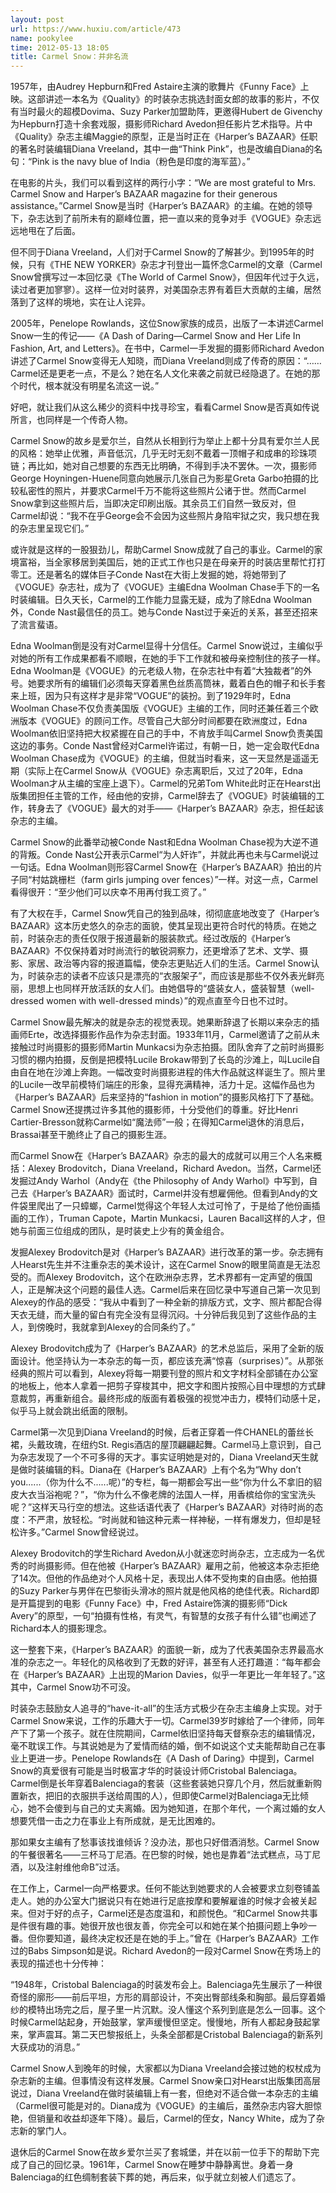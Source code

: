```yaml
---
layout: post
url: https://www.huxiu.com/article/473
name: pookylee
time: 2012-05-13 18:05
title: Carmel Snow：并非名流
---
```

1957年，由Audrey Hepburn和Fred Astaire主演的歌舞片《Funny Face》上映。这部讲述一本名为《Quality》的时装杂志挑选封面女郎的故事的影片，不仅有当时最火的超模Dovima、Suzy Parker加盟助阵，更邀得Hubert de Givenchy为Hepburn打造十余套戏服，摄影师Richard Avedon担任影片艺术指导。片中《Quality》杂志主编Maggie的原型，正是当时正在《Harper’s BAZAAR》任职的著名时装编辑Diana Vreeland，其中一曲“Think Pink”，也是改编自Diana的名句：“Pink is the navy blue of India（粉色是印度的海军蓝）。”

在电影的片头，我们可以看到这样的两行小字：“We are most grateful to Mrs. Carmel Snow and Harper’s BAZAAR magazine for their generous assistance。”Carmel Snow是当时《Harper’s BAZAAR》的主编。在她的领导下，杂志达到了前所未有的巅峰位置，把一直以来的竞争对手《VOGUE》杂志远远地甩在了后面。

但不同于Diana Vreeland，人们对于Carmel Snow的了解甚少。到1995年的时候，只有《THE NEW YORKER》杂志才刊登出一篇怀念Carmel的文章（Carmel Snow曾撰写过一本回忆录《The World of Carmel Snow》，但因年代过于久远，读过者更加寥寥）。这样一位对时装界，对美国杂志界有着巨大贡献的主编，居然落到了这样的境地，实在让人诧异。

2005年，Penelope Rowlands，这位Snow家族的成员，出版了一本讲述Carmel Snow一生的传记——《A Dash of Daring—Carmel Snow and Her Life In Fashion, Art, and Letters》。在书中，Carmel一手发掘的摄影师Richard Avedon讲述了Carmel Snow变得无人知晓，而Diana Vreeland则成了传奇的原因：“……Carmel还是更老一点，不是么？她在名人文化来袭之前就已经隐退了。在她的那个时代，根本就没有明星名流这一说。”

好吧，就让我们从这么稀少的资料中找寻珍宝，看看Carmel Snow是否真如传说所言，也同样是一个传奇人物。

Carmel Snow的故乡是爱尔兰，自然从长相到行为举止上都十分具有爱尔兰人民的风格：她举止优雅，声音低沉，几乎无时无刻不戴着一顶帽子和成串的珍珠项链；再比如，她对自己想要的东西无比明确，不得到手决不罢休。一次，摄影师George Hoyningen-Huene同意向她展示几张自己为影星Greta Garbo拍摄的比较私密性的照片，并要求Carmel千万不能将这些照片公诸于世。然而Carmel Snow拿到这些照片后，当即决定印刷出版。其余员工们自然一致反对，但Carmel却说：“我不在乎George会不会因为这些照片身陷牢狱之灾，我只想在我的杂志里呈现它们。”

或许就是这样的一股狠劲儿，帮助Carmel Snow成就了自己的事业。Carmel的家境富裕，当全家移居到美国后，她的正式工作也只是在母亲开的时装店里帮忙打打零工。还是著名的媒体巨子Conde Nast在大街上发掘的她，将她带到了《VOGUE》杂志社，成为了《VOGUE》主编Edna Woolman Chase手下的一名时装编辑。日久天长，Carmel的工作能力显露无疑，成为了除Edna Woolman外，Conde Nast最信任的员工。她与Conde Nast过于亲近的关系，甚至还招来了流言蜚语。

Edna Woolman倒是没有对Carmel显得十分信任。Carmel Snow说过，主编似乎对她的所有工作成果都看不顺眼，在她的手下工作就和被母亲控制住的孩子一样。Edna Woolman是《VOGUE》的元老级人物，在杂志社中有着“大独裁者”的外号。她要求所有的编辑们必须每天穿着黑色丝质高筒袜，戴着白色的帽子和长手套来上班，因为只有这样才是非常“VOGUE”的装扮。到了1929年时，Edna Woolman Chase不仅负责美国版《VOGUE》主编的工作，同时还兼任着三个欧洲版本《VOGUE》的顾问工作。尽管自己大部分时间都要在欧洲度过，Edna Woolman依旧坚持把大权紧握在自己的手中，不肯放手叫Carmel Snow负责美国这边的事务。Conde Nast曾经对Carmel许诺过，有朝一日，她一定会取代Edna Woolman Chase成为《VOGUE》的主编，但就当时看来，这一天显然是遥遥无期（实际上在Carmel Snow从《VOGUE》杂志离职后，又过了20年，Edna Woolman才从主编的宝座上退下）。Carmel的兄弟Tom White此时正在Hearst出版集团担任主管的工作，经由他的安排，Carmel辞去了《VOGUE》时装编辑的工作，转身去了《VOGUE》最大的对手——《Harper’s BAZAAR》杂志，担任起该杂志的主编。

Carmel Snow的此番举动被Conde Nast和Edna Woolman Chase视为大逆不道的背叛。Conde Nast公开表示Carmel“为人奸诈”，并就此再也未与Carmel说过一句话。Edna Woolman则形容Carmel Snow在《Harper’s BAZAAR》拍出的片子同“村姑跳栅栏（farm girls jumping over fences）”一样。对这一点，Carmel看得很开：“至少他们可以庆幸不用再付我工资了。”

有了大权在手，Carmel Snow凭自己的独到品味，彻彻底底地改变了《Harper’s BAZAAR》这本历史悠久的杂志的面貌，使其呈现出更符合时代的特质。在她之前，时装杂志的责任仅限于报道最新的服装款式。经过改版的《Harper’s BAZAAR》不仅保持着对时尚流行的敏锐洞察力，还更增添了艺术、文学、摄影、家居、政治等内容的报道篇幅，使杂志更贴近人们的生活。Carmel Snow认为，时装杂志的读者不应该只是漂亮的“衣服架子”，而应该是那些不仅外表光鲜亮丽，思想上也同样开放活跃的女人们。由她倡导的“盛装女人，盛装智慧（well-dressed women with well-dressed minds）”的观点直至今日也不过时。

Carmel Snow最先解决的就是杂志的视觉表现。她果断辞退了长期以来杂志的插画师Erte，改选择摄影作品作为杂志封面。1933年11月，Carmel邀请了之前从未接触过时尚摄影的摄影师Martin Munkacsi为杂志拍摄。团队舍弃了之前时尚摄影习惯的棚内拍摄，反倒是把模特Lucile Brokaw带到了长岛的沙滩上，叫Lucile自由自在地在沙滩上奔跑。一幅改变时尚摄影进程的伟大作品就这样诞生了。照片里的Lucile一改早前模特们端庄的形象，显得充满精神，活力十足。这幅作品也为《Harper’s BAZAAR》后来坚持的“fashion in motion”的摄影风格打下了基础。Carmel Snow还提携过许多其他的摄影师，十分受他们的尊重。好比Henri Cartier-Bresson就称Carmel如“魔法师”一般；在得知Carmel退休的消息后，Brassai甚至干脆终止了自己的摄影生涯。

而Carmel Snow在《Harper’s BAZAAR》杂志的最大的成就可以用三个人名来概括：Alexey Brodovitch，Diana Vreeland，Richard Avedon。当然，Carmel还发掘过Andy Warhol（Andy在《the Philosophy of Andy Warhol》中写到，自己去《Harper’s BAZAAR》面试时，Carmel并没有想雇佣他。但看到Andy的文件袋里爬出了一只蟑螂，Carmel觉得这个年轻人太过可怜了，于是给了他份画插画的工作），Truman Capote，Martin Munkacsi，Lauren Bacall这样的人才，但她与前面三位组成的团队，是时装史上少有的黄金组合。

发掘Alexey Brodovitch是对《Harper’s BAZAAR》进行改革的第一步。杂志拥有人Hearst先生并不注重杂志的美术设计，这在Carmel Snow的眼里简直是无法忍受的。而Alexey Brodovitch，这个在欧洲杂志界，艺术界都有一定声望的俄国人，正是解决这个问题的最佳人选。Carmel后来在回忆录中写道自己第一次见到Alexey的作品的感受：“我从中看到了一种全新的排版方式，文字、照片都配合得天衣无缝，而大量的留白有完全没有显得沉闷。十分钟后我见到了这些作品的主人，到傍晚时，我就拿到Alexey的合同条约了。”

Alexey Brodovitch成为了《Harper’s BAZAAR》的艺术总监后，采用了全新的版面设计。他坚持认为一本杂志的每一页，都应该充满“惊喜（surprises）”。从那张经典的照片可以看到，Alexey将每一期要刊登的照片和文字材料全部铺在办公室的地板上，他本人拿着一把剪子穿梭其中，把文字和图片按照心目中理想的方式肆意裁剪，再重新组合。最终形成的版面有着极强的视觉冲击力，模特们动感十足，似乎马上就会跳出纸面的限制。

Carmel第一次见到Diana Vreeland的时候，后者正穿着一件CHANEL的蕾丝长裙，头戴玫瑰，在纽约St. Regis酒店的屋顶翩翩起舞。Carmel马上意识到，自己为杂志发现了一个不可多得的天才。事实证明她是对的，Diana Vreeland天生就是做时装编辑的料。Diana在《Harper’s BAZAAR》上有个名为“Why don’t you......（你为什么不......呢）”的专栏，每一期都会写出一些“你为什么不拿旧的貂皮大衣当浴袍呢？”，“你为什么不像老牌的法国人一样，用香槟给你的宝宝洗头呢？”这样天马行空的想法。这些话语代表了《Harper’s BAZAAR》对待时尚的态度：不严肃，放轻松。“时尚就和铀这种元素一样神秘，一样有爆发力，但却是轻松许多。”Carmel Snow曾经说过。

Alexey Brodovitch的学生Richard Avedon从小就迷恋时尚杂志，立志成为一名优秀的时尚摄影师。但在他被《Harper’s BAZAAR》雇用之前，他被这本杂志拒绝了14次。但他的作品绝对个人风格十足，表现出人体不受拘束的自由感。他拍摄的Suzy Parker与男伴在巴黎街头滑冰的照片就是他风格的绝佳代表。Richard即是开篇提到的电影《Funny Face》中，Fred Astaire饰演的摄影师“Dick Avery”的原型，一句“拍摄有性格，有灵气，有智慧的女孩子有什么错”也阐述了Richard本人的摄影理念。

这一整套下来，《Harper’s BAZAAR》的面貌一新，成为了代表美国杂志界最高水准的杂志之一。年轻化的风格收到了无数的好评，甚至有人还打趣道：“每年都会在《Harper’s BAZAAR》上出现的Marion Davies，似乎一年更比一年年轻了。”这其中，Carmel Snow功不可没。

时装杂志鼓励女人追寻的“have-it-all”的生活方式极少在杂志主编身上实现。对于Carmel Snow来说，工作的乐趣大于一切。Carmel39岁时嫁给了一个律师，同年产下了第一个孩子。就在住院期间，Carmel依旧坚持每天督察杂志的编辑情况，毫不耽误工作。与其说她是为了爱情而结的婚，倒不如说这个丈夫能帮助自己在事业上更进一步。Penelope Rowlands在《A Dash of Daring》中提到，Carmel Snow的真爱很有可能是当时极富才华的时装设计师Cristobal Balenciaga。Carmel倒是长年穿着Balenciaga的套装（这些套装她只穿几个月，然后就重新购置新衣，把旧的衣服拱手送给周围的人），但即使Carmel对Balenciaga无比倾心，她不会傻到与自己的丈夫离婚。因为她知道，在那个年代，一个离过婚的女人想要凭借一击之力在事业上有所成就，是无比困难的。

那如果女主编有了愁事该找谁倾诉？没办法，那也只好借酒消愁。Carmel Snow的午餐很著名——三杯马丁尼酒。在巴黎的时候，她也是靠着“法式糕点，马丁尼酒，以及注射维他命B”过活。

在工作上，Carmel一向严格要求。任何不能达到她要求的人会被要求立刻卷铺盖走人。她的办公室大门据说只有在她进行足底按摩和要解雇谁的时候才会被关起来。但对于好的点子，Carmel还是态度温和，和颜悦色。“和Carmel Snow共事是件很有趣的事。她很开放也很友善，你完全可以和她在某个拍摄问题上争吵一番。但你要知道，最终决定权还是在她的手上。”曾在《Harper’s BAZAAR》工作过的Babs Simpson如是说。Richard Avedon的一段对Carmel Snow在秀场上的表现的描述也十分传神：

“1948年，Cristobal Balenciaga的时装发布会上。Balenciaga先生展示了一种很奇怪的廓形——前后平坦，方形的肩部设计，不突出臀部线条和胸部。最后穿着婚纱的模特出场完之后，屋子里一片沉默。没人懂这个系列到底是怎么一回事。这个时候Carmel站起身，开始鼓掌，掌声缓慢但坚定。慢慢地，所有人都起身鼓起掌来，掌声震耳。第二天巴黎报纸上，头条全部都是Cristobal Balenciaga的新系列大获成功的消息。”

Carmel Snow人到晚年的时候，大家都以为Diana Vreeland会接过她的权杖成为杂志新的主编。但事情没有这样发展。Carmel Snow亲口对Hearst出版集团高层说过，Diana Vreeland在做时装编辑上有一套，但绝对不适合做一本杂志的主编（Carmel很可能是对的。Diana成为《VOGUE》的主编后，虽然杂志内容大胆惊艳，但销量和收益却逐年下降）。最后，Carmel的侄女，Nancy White，成为了杂志新的掌门人。

退休后的Carmel Snow在故乡爱尔兰买了套城堡，并在以前一位手下的帮助下完成了自己的回忆录。1961年，Carmel Snow在睡梦中静静离世。身着一身Balenciaga的红色绸制套装下葬的她，再后来，似乎就立刻被人们遗忘了。

